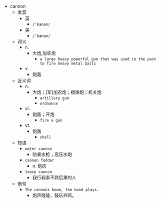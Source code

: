 - cannon
  - 发音
    - 英
      - `/'kænən/`
    - 美
      - `/'kænən/`
  - 词义
    - n.
      - 大炮,加农炮
        - `a large heavy powerful gun that was used in the past to fire heavy metal balls`
    - v.
      - 炮轰
  - 近义词
    - n.
      - 大炮；[军]加农炮；榴弹炮；机关炮
        - `artillery gun`
        - `ordnance`
    - vi.
      - 炮轰；开炮
        - `fire a gun`
    - vt.
      - 炮轰
        - `shell`
  - 短语
    - `water cannon`
      - 防暴水枪；高压水炮 
    - `cannon fodder`
      - n. 炮灰 
    - `loose cannon`
      - 我行我素不顾后果的人 
  - 例句
    - `The cannons boom, the band plays.`
      - 炮声隆隆，鼓乐齐鸣。

